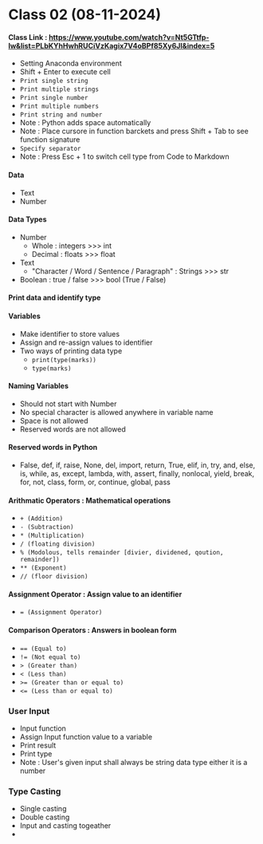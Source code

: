 # Class 02 (08-11-2024)
#### Class Link : https://www.youtube.com/watch?v=Nt5GTtfp-lw&list=PLbKYhHwhRUCiVzKagix7V4oBPf85Xy6Jl&index=5
- Setting Anaconda environment
- Shift + Enter to execute cell
- `Print single string`
- `Print multiple strings`
- `Print single number`
- `Print multiple numbers`
- `Print string and number`
- Note : Python adds space automatically
- Note : Place cursore in function barckets and press Shift + Tab to see function signature
- `Specify separator`
- Note : Press Esc + 1 to switch cell type from Code to Markdown
#### Data
- Text
- Number
#### Data Types
- Number
  - Whole    :  integers  >>>  int
  - Decimal  :  floats    >>>  float
- Text
    - "Character / Word / Sentence / Paragraph"  :  Strings  >>>  str
- Boolean    :  true / false  >>>  bool  (True / False)
#### Print data and identify type
#### Variables
- Make identifier to store values
- Assign and re-assign values to identifier
- Two ways of printing data type
  - `print(type(marks))`
  - `type(marks)`
#### Naming Variables
- Should not start with Number
- No special character is allowed anywhere in variable name
- Space is not allowed
- Reserved words are not allowed
#### Reserved words in Python
- False, def, if, raise, None, del, import, return, True, elif, in, try, and, else, is, while, as, except, lambda, with, assert, finally, nonlocal, yield, break, for, not, class, form, or, continue, global, pass
#### Arithmatic Operators : Mathematical operations
- `+ (Addition)`
- `- (Subtraction)`
- `* (Multiplication)`
- `/ (floating division)`
- `% (Modolous, tells remainder [divier, dividened, qoution, remainder])`
- `** (Exponent)`
- `// (floor division)`
#### Assignment Operator : Assign value to an identifier
- `= (Assignment Operator)`
#### Comparison Operators : Answers in boolean form
- `== (Equal to)`
- `!= (Not equal to)`
- `> (Greater than)`
- `< (Less than)`
- `>= (Greater than or equal to)`
- `<= (Less than or equal to)`
### User Input
- Input function
- Assign Input function value to a variable
- Print result
- Print type
- Note : User's given input shall always be string data type either it is a number
### Type Casting
- Single casting
- Double casting
- Input and casting togeather
- 
